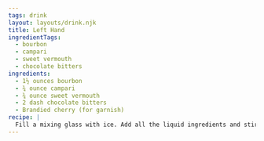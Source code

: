 ```yaml
---
tags: drink
layout: layouts/drink.njk
title: Left Hand
ingredientTags:
  - bourbon
  - campari
  - sweet vermouth
  - chocolate bitters
ingredients:
  - 1½ ounces bourbon
  - ¾ ounce campari
  - ¾ ounce sweet vermouth
  - 2 dash chocolate bitters
  - Brandied cherry (for garnish)
recipe: |
  Fill a mixing glass with ice. Add all the liquid ingredients and stir. Strain into a coupe glass. Garnish with a brandied cherry.
---
```

